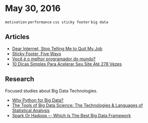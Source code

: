 # May 30, 2016

`motivation` `performance` `css sticky footer` `big data`

## Articles

- [Dear Internet, Stop Telling Me to Quit My Job](https://medium.com/the-coffeelicious/dear-internet-stop-telling-me-to-quit-my-job-5e93899f261c#.9zgbf3jwc)
- [Sticky Footer, Five Ways](https://css-tricks.com/couple-takes-sticky-footer/)
- [Você é o melhor programador do mundo?](http://brjs.com.br/voce-e-o-melhor-programador-do-mundo/)
- [10 Dicas Simples Para Acelerar Seu Site Até 278 Vezes](http://tableless.com.br/10-dicas-simples-para-acelerar-seu-site-ate-278-vezes/)

## Research

Focused studies about Big Data Technologies.


- [Why Python for Big Data?](https://www.continuum.io/why-python)
- [The Tools of Big Data Science: The Technologies & Languages of Statistical Analysis](http://www.business2community.com/big-data/tools-big-data-science-technologies-languages-statistical-analysis-01483461#7Px3eyLHfaMZeMqF.97)
- [Spark Or Hadoop -- Which Is The Best Big Data Framework](http://www.forbes.com/sites/bernardmarr/2015/06/22/spark-or-hadoop-which-is-the-best-big-data-framework/)
